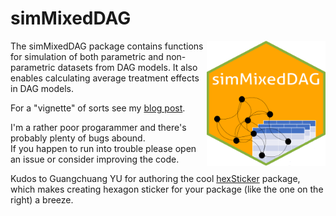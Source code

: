 # simMixedDAG

<img src='inst/simMixedDAGhex.png' align="right" height="200" width = "190" />


The simMixedDAG package contains functions for simulation of both
parametric and non-parametric datasets from DAG models. It also enables calculating
average treatment effects in DAG models.

For a "vignette" of sorts see my [blog post](https://iyarlin.github.io/2019/07/23/mixed_dag_simulation_using_simMixedDAG_package/).

I'm a rather poor progarammer and there's probably plenty of bugs abound.  
If you happen to run into trouble please open an issue or consider improving the code.

Kudos to Guangchuang YU for authoring the cool [hexSticker](https://github.com/GuangchuangYu/hexSticker) package, which makes creating hexagon sticker for your package (like the one on the right) a breeze.  